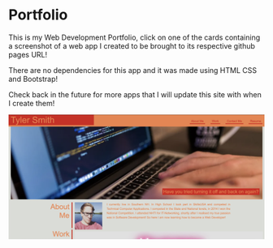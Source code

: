 # Portfolio

This is my Web Development Portfolio, click on one of the cards containing a screenshot of a web app I created to be brought to its respective github pages URL!

There are no dependencies for this app and it was made using HTML CSS and Bootstrap!

Check back in the future for more apps that I will update this site with when I create them!

<img src="./assets/images/Screenshot.png">